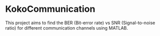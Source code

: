 # KokoCommunication
This project aims to find the BER (Bit-error rate) vs SNR (Signal-to-noise ratio) for different communication channels using MATLAB.

